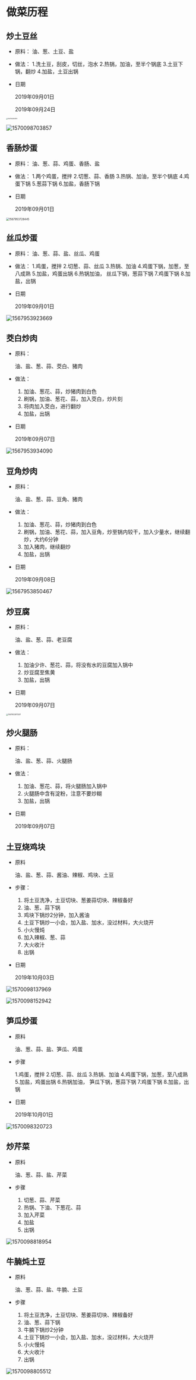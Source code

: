 # 做菜历程

## 炒土豆丝

- 原料：
  油、葱、土豆、盐
  
- 做法：
  1.洗土豆，刮皮，切丝，泡水
  2.热锅，加油，至半个锅底
  3.土豆下锅，翻炒
  4.加盐，土豆出锅
  
- 日期
  
  2019年09月01日
  
  2019年09月24日

<img src="菜谱.assets/1567953908191.png" alt="1567953908191" style="zoom: 25%;" />

![1570098703857](菜谱.assets/1570098703857.png)



## 香肠炒蛋

- 原料：
  油、葱、蒜、鸡蛋、香肠、盐
  
- 做法：
  1.两个鸡蛋，搅拌
  2.切葱、蒜、香肠
  3.热锅、加油，至半个锅底
  4.鸡蛋下锅
  5.葱蒜下锅
  6.加盐，香肠下锅
  
- 日期
  
  2019年09月01日

<img src="菜谱.assets/1567953728445.png" alt="1567953728445" style="zoom:50%;" />

## 丝瓜炒蛋

- 原料：
  油、葱、蒜、盐、丝瓜、鸡蛋
  
- 做法：
  1.鸡蛋，搅拌
  2.切葱、蒜、丝瓜
  3.热锅、加油
  4.鸡蛋下锅，加葱，至八成熟
  5.加盐，鸡蛋出锅
  6.热锅加油， 丝瓜下锅，葱蒜下锅
  7.鸡蛋下锅
  8.加盐，出锅
  
- 日期
  
  2019年09月01日

![1567953923669](菜谱.assets/1567953923669.png)

## 茭白炒肉

- 原料：

  油、盐、葱、蒜、茭白、猪肉

- 做法：

  1. 加油、葱花、蒜，炒猪肉到白色
  2. 刷锅，加油、葱花、蒜，加入茭白，炒片刻
  3. 将肉加入茭白，进行翻炒
  4. 加盐，出锅
  
- 日期

  2019年09月07日

![1567953934090](菜谱.assets/1567953934090.png)



## 豆角炒肉

- 原料：

  油、盐、葱、蒜、豆角、猪肉

- 做法：

  1. 加油、葱花、蒜，炒猪肉到白色
  2. 刷锅，加油、葱花、蒜，加入豆角，炒至锅内较干，加入少量水，继续翻炒，大约6分钟
  3. 加入猪肉，继续翻炒
  4. 加盐，出锅
  
- 日期

  2019年09月08日

![1567953850467](菜谱.assets/1567953850467.png)

## 炒豆腐

- 原料：

  油、盐、葱、蒜、老豆腐

- 做法：

  1. 加油少许、葱花、蒜，将没有水的豆腐加入锅中
  2. 炒豆腐至焦黄
  3. 加盐，出锅
  
- 日期

  2019年09月07日

<img src="菜谱.assets/1567953971207.png" alt="1567953971207" style="zoom:33%;" />

## 炒火腿肠

- 原料：

  油、盐、葱、蒜、火腿肠

- 做法：

  1. 加油、葱花、蒜，将火腿肠加入锅中
  2. 火腿肠中含有淀粉，注意不要炒糊
  3. 加盐，出锅
  
- 日期

  2019年09月07日



## 土豆烧鸡块

- 原料

  油、盐、葱、蒜、酱油、辣椒、鸡块、土豆

- 步骤：

  1. 将土豆洗净，土豆切块、葱姜蒜切块、辣椒备好
  2. 油、葱、蒜下锅
  3. 鸡块下锅炒2分钟，加入酱油
  4. 土豆下锅炒一小会，加入盐、加水，没过材料，大火烧开
  5. 小火慢炖
  6. 加入辣椒、葱、蒜
  7. 大火收汁
  8. 出锅

- 日期

  2019年10月03日

![1570098137969](菜谱.assets/1570098137969.png)

![1570098152942](菜谱.assets/1570098152942.png)

## 笋瓜炒蛋

- 原料

  油、葱、蒜、盐、笋瓜、鸡蛋

- 步骤

  1.鸡蛋，搅拌
  2.切葱、蒜、丝瓜
  3.热锅、加油
  4.鸡蛋下锅，加葱，至八成熟
  5.加盐，鸡蛋出锅
  6.热锅加油， 笋瓜下锅，葱蒜下锅
  7.鸡蛋下锅
  8.加盐，出锅

- 日期

  2019年10月01日

![1570098320723](菜谱.assets/1570098320723.png)

## 炒芹菜

- 原料

  油、葱、蒜、盐、芹菜

- 步骤

  1. 切葱、蒜、芹菜
  2. 热锅、下油、下葱花、蒜
  3. 加入芹菜
  4. 加盐
  5. 出锅

![1570098818954](菜谱.assets/1570098818954.png)

## 牛腩炖土豆

- 原料

  油、葱、蒜、盐、牛腩、土豆

- 步骤

  1. 将土豆洗净，土豆切块、葱姜蒜切块、辣椒备好
  2. 油、葱、蒜下锅
  3. 牛腩下锅炒2分钟
  4. 土豆下锅炒一小会，加入盐、加水，没过材料，大火烧开
  5. 小火慢炖
  6. 大火收汁
  7. 出锅

  

![1570098805512](菜谱.assets/1570098805512.png)


